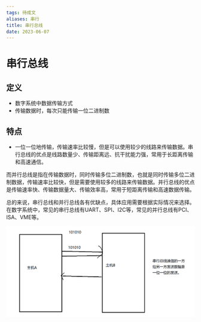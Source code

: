 ```yaml
---
tags: 待成文
aliases: 串行
title: 串行总线
date: 2023-06-07
---
```

# 串行总线

## 定义

- 数字系统中数据传输方式
- 传输数据时，每次只能传输一位二进制数

## 特点

- 一位一位地传输，传输速率比较慢，但是可以使用较少的线路来传输数据。串行总线的优点是线路数量少、传输距离远、抗干扰能力强，常用于长距离传输和高速通信。

而并行总线是指在传输数据时，同时传输多位二进制数，也就是同时传输多位二进制数据，传输速率比较快，但是需要使用较多的线路来传输数据。并行总线的优点是传输速率快、传输数据量大、传输效率高，常用于短距离传输和高速数据传输。

总的来说，串行总线和并行总线各有优缺点，具体应用需要根据实际情况来选择。在数字系统中，常见的串行总线有UART、SPI、I2C等，常见的并行总线有PCI、ISA、VME等。



![](assets/20230607155551273.png)